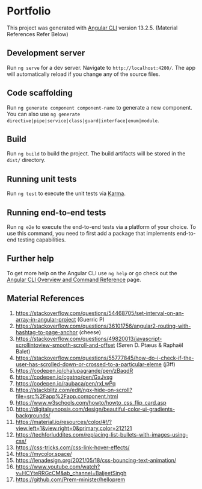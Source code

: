 # Portfolio

This project was generated with [Angular CLI](https://github.com/angular/angular-cli) version 13.2.5. (Material References Refer Below)

## Development server

Run `ng serve` for a dev server. Navigate to `http://localhost:4200/`. The app will automatically reload if you change any of the source files.

## Code scaffolding

Run `ng generate component component-name` to generate a new component. You can also use `ng generate directive|pipe|service|class|guard|interface|enum|module`.

## Build

Run `ng build` to build the project. The build artifacts will be stored in the `dist/` directory.

## Running unit tests

Run `ng test` to execute the unit tests via [Karma](https://karma-runner.github.io).

## Running end-to-end tests

Run `ng e2e` to execute the end-to-end tests via a platform of your choice. To use this command, you need to first add a package that implements end-to-end testing capabilities.

## Further help

To get more help on the Angular CLI use `ng help` or go check out the [Angular CLI Overview and Command Reference](https://angular.io/cli) page.

## Material References
1. https://stackoverflow.com/questions/54468705/set-interval-on-an-array-in-angular-project (Guerric P)
2. https://stackoverflow.com/questions/36101756/angular2-routing-with-hashtag-to-page-anchor (cheese)
3. https://stackoverflow.com/questions/49820013/javascript-scrollintoview-smooth-scroll-and-offset (Søren D. Ptæus & Raphaël Balet)
4. https://stackoverflow.com/questions/55777845/how-do-i-check-if-the-user-has-scrolled-down-or-crossed-to-a-particular-eleme (j3ff)
5. https://codepen.io/chalupagrande/pen/zBaqdR
6. https://codepen.io/cgatno/pen/GxJvxg
7. https://codepen.io/raubaca/pen/rxLwPq
8. https://stackblitz.com/edit/ngx-hide-on-scroll?file=src%2Fapp%2Fapp.component.html
9. https://www.w3schools.com/howto/howto_css_flip_card.asp
10. https://digitalsynopsis.com/design/beautiful-color-ui-gradients-backgrounds/
11. https://material.io/resources/color/#!/?view.left=1&view.right=0&primary.color=212121
12. https://techforluddites.com/replacing-list-bullets-with-images-using-css/
13. https://css-tricks.com/css-link-hover-effects/
14. https://mycolor.space/
15. https://lenadesign.org/2021/05/18/css-bouncing-text-animation/
16. https://www.youtube.com/watch?v=HCYteRRGcCM&ab_channel=BaljeetSingh
17. https://github.com/Prem-minister/helloprem

